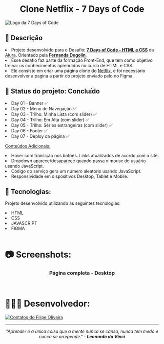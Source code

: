 <h1 align="center">Clone Netflix - 7 Days of Code</h1>

<a target="_blank" href="https://optimus-tech-jet.vercel.app"></a>
<img align="center" src="https://github.com/filipe-oliveiradev/OptimusTech/assets/157177590/9c2672bf-a50a-4f32-87af-80313ac4651b" alt="Logo da 7 Days of Code">

</hr>
</hr>

## 📝 Descrição

   <li>Projeto desenvolvido para o Desafio: <b><a href="https://7daysofcode.io/matricula/html-css-netflix">7 Days of Code - HTML e CSS</b></a> da <a href="https://www.alura.com.br">Alura</a>. Orientado pela <b><a href="https://www.linkedin.com/in/fernandadegolin/">Fernanda Degolin</b></a>. 
   <li>Esse desafio faz parte da formação Front-End, que tem como objetivo treinar os conhecimentos aprendidos no curso de HTML e CSS.
<br>
   <li>Ele consiste em criar uma página clone do <a href="https://www.netflix.com">Netflix</a>, e foi necessário desenvolver a pagina a partir do projeto enviado pelo no Figma.
<br>

## 📌 Status do projeto: Concluído

<li> Day 01 - Banner ✅
<li> Day 02 - Menu de Navegação ✅
<li> Day 03 - Trilho: Minha Lista  (com slider) ✅
<li> Day 04 - Trilho: Em Alta  (com slider) ✅
<li> Day 05 - Trilho: Séries estrangeiras (com slider) ✅
<li> Day 06 - Footer  ✅
<li> Day 07 - Deploy da página ✅

<br>

<u>Conteúdos Adicionais:</u>
   <li>Hover com transição nos botões. Links atualizados de acordo com o site.
   <li>Dropdown aparece/desaparece quando passa o mouse do usuário usando JavaScript.
   <li>Código do serviço gera um número aleatório usando JavaScript.
   <li>Responsividade em dispositivos Desktop, Tablet e Mobile.
<br>


## 🚀 Tecnologias:

Projeto desenvolvido utilizando as seguintes tecnologias:

<li> HTML
<li> CSS
<li> JAVASCRIPT
<li> FIGMA
<br>
<br>

# 📷 Screenshots:

<div align="center">
<h3>Página completa - Desktop</h3><br>

</div>
      
</div>

# 👨🏻‍💻 Desenvolvedor:
<a target="_blank" href="https://www.linkedin.com/in/filipeoliveiradasilva/">
<img src="https://github.com/filipe-oliveiradev/aluraplus/assets/157177590/2f71879e-d9b9-4cb2-b89d-81586805a738" alt="Contatos do Filipe Oliveira"></a>

---
<p align="center">
  <i>"Aprender é a única coisa que a mente nunca se cansa, nunca tem medo e nunca se arrepende." - <b>Leonardo da Vinci</b></i>
</p>